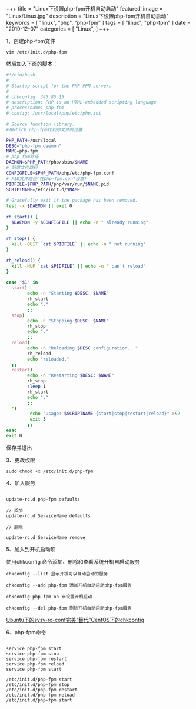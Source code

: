 +++
title = "Linux下设置php-fpm开机自动启动"
featured_image = "Linux/Linux.jpg"
description = "Linux下设置php-fpm开机自动启动"
keywords = [
    "linux",
    "php",
    "php-fpm"
]
tags = [
    "linux",
    "php-fpm"
]
date = "2019-12-07"
categories = [
    "Linux",
]
+++

1、创建php-fpm文件
```
vim /etc/init.d/php-fpm
```
然后加入下面的脚本：
```bash
#!/bin/bash
#
# Startup script for the PHP-FPM server.
#
# chkconfig: 345 85 15
# description: PHP is an HTML-embedded scripting language
# processname: php-fpm
# config: /usr/local/php/etc/php.ini
 
# Source function library.
#用which php-fpm找到你文件的位置

PHP_PATH=/usr/local   
DESC="php-fpm daemon"
NAME=php-fpm
# php-fpm路径
DAEMON=$PHP_PATH/php/sbin/$NAME
# 配置文件路径
CONFIGFILE=$PHP_PATH/php/etc/php-fpm.conf
# PID文件路径(在php-fpm.conf设置)
PIDFILE=$PHP_PATH/php/var/run/$NAME.pid
SCRIPTNAME=/etc/init.d/$NAME
 
# Gracefully exit if the package has been removed.
test -x $DAEMON || exit 0
 
rh_start() {
  $DAEMON -y $CONFIGFILE || echo -n " already running"
}
 
rh_stop() {
  kill -QUIT `cat $PIDFILE` || echo -n " not running"
}
 
rh_reload() {
  kill -HUP `cat $PIDFILE` || echo -n " can't reload"
}
 
case "$1" in
  start)
        echo -n "Starting $DESC: $NAME"
        rh_start
        echo "."
        ;;
  stop)
        echo -n "Stopping $DESC: $NAME"
        rh_stop
        echo "."
        ;;
  reload)
        echo -n "Reloading $DESC configuration..."
        rh_reload
        echo "reloaded."
  ;;
  restart)
        echo -n "Restarting $DESC: $NAME"
        rh_stop
        sleep 1
        rh_start
        echo "."
        ;;
  *)
         echo "Usage: $SCRIPTNAME {start|stop|restart|reload}" >&2
         exit 3
        ;;
esac
exit 0
```
保存并退出

3、更改权限
```
sudo chmod +x /etc/init.d/php-fpm
```
4、加入服务

```

update-rc.d php-fpm defaults
 
// 添加
update-rc.d ServiceName defaults
 
// 删除
 
update-rc.d ServiceName remove
```
5、加入到开机启动项

使用chkconfig 命令添加、删除和查看系统开机自启动服务
```
chkconfig --list 显示开机可以自动启动的服务 

chkconfig --add php-fpm 添加开机自动启动php-fpm服务 

chkconfig php-fpm on 来设置开机启动

chkconfig --del php-fpm 删除开机自动启动php-fpm服务
```

[Ubuntu下的sysv-rc-conf完美“替代”CentOS下的chkconfig](/linux/ubuntu%E4%B8%8B%E7%9A%84sysv-rc-conf%E5%AE%8C%E7%BE%8E%E6%9B%BF%E4%BB%A3centos%E4%B8%8B%E7%9A%84chkconfig/)

6、php-fpm命令
```

service php-fpm start
service php-fpm stop
service php-fpm restart
service php-fpm reload
service php-fpm start

/etc/init.d/php-fpm start
/etc/init.d/php-fpm stop
/etc/init.d/php-fpm restart
/etc/init.d/php-fpm reload
/etc/init.d/php-fpm start
```
